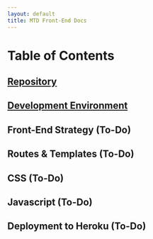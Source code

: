 ```yaml
---
layout: default
title: MTD Front-End Docs
---
```


# Table of Contents 

## [Repository](/repository)

## [Development Environment](/development-environment)

## Front-End Strategy (To-Do)

## Routes &amp; Templates (To-Do)

## CSS (To-Do)

## Javascript (To-Do)

## Deployment to Heroku (To-Do)
